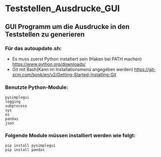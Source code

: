 # Teststellen_Ausdrucke_GUI
## GUI Programm um die Ausdrucke in den Teststellen zu generieren

### Für das autoupdate.sh:
* Es muss zuerst Python installiert sein (Haken bei PATH machen) https://www.python.org/downloads/
* Git mit Bash(Kann im Installationsmenü angegeben werden) https://git-scm.com/book/en/v2/Getting-Started-Installing-Git

### Benutzte Python-Module:
```
pysimplegui
logging
subprocess
sys
os
pandas
json
```

### Folgende Module müssen installiert werden wie folgt:
```
pip install pysimplegui
pip install pandas
```

